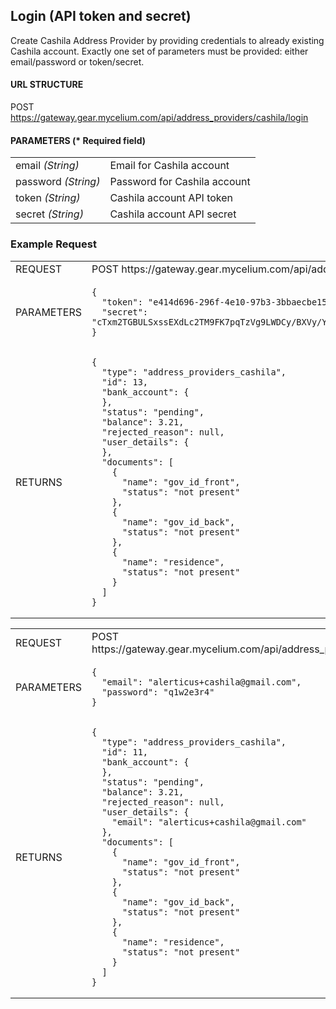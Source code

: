 ## Login (API token and secret)

Create Cashila Address Provider by providing credentials to already existing Cashila account.
       Exactly one set of parameters must be provided: either email/password or token/secret.

#### URL STRUCTURE

POST https://gateway.gear.mycelium.com/api/address_providers/cashila/login

#### PARAMETERS (* Required field)

<table>
  <tr>
    <td>email <i>(String)</i></td>
    <td>Email for Cashila account</td>
  <tr>
    <td>password <i>(String)</i></td>
    <td>Password for Cashila account</td>
  <tr>
    <td>token <i>(String)</i></td>
    <td>Cashila account API token</td>
  <tr>
    <td>secret <i>(String)</i></td>
    <td>Cashila account API secret</td>
</table>

### Example Request

<table>
  <tr>
    <td>REQUEST</td>
    <td>POST https://gateway.gear.mycelium.com/api/address_providers/cashila/login</td>
  <tr>
    <td>PARAMETERS</td>
    <td><pre><code>{
  &quot;token&quot;: &quot;e414d696-296f-4e10-97b3-3bbaecbe150e&quot;,
  &quot;secret&quot;: &quot;cTxm2TGBULSxssEXdLc2TM9FK7pqTzVg9LWDCy/BXVy/YmEkg7XrxsrcaWUpSo/6Q+76ZZTLq0IcGmMDFEeRvw==&quot;
}</code></pre></td>
  <tr>
    <td>RETURNS</td>
    <td><pre><code>{
  "type": "address_providers_cashila",
  "id": 13,
  "bank_account": {
  },
  "status": "pending",
  "balance": 3.21,
  "rejected_reason": null,
  "user_details": {
  },
  "documents": [
    {
      "name": "gov_id_front",
      "status": "not present"
    },
    {
      "name": "gov_id_back",
      "status": "not present"
    },
    {
      "name": "residence",
      "status": "not present"
    }
  ]
}</code></pre></td>
</table>

<table>
  <tr>
    <td>REQUEST</td>
    <td>POST https://gateway.gear.mycelium.com/api/address_providers/cashila/login</td>
  <tr>
    <td>PARAMETERS</td>
    <td><pre><code>{
  &quot;email&quot;: &quot;alerticus+cashila@gmail.com&quot;,
  &quot;password&quot;: &quot;q1w2e3r4&quot;
}</code></pre></td>
  <tr>
    <td>RETURNS</td>
    <td><pre><code>{
  "type": "address_providers_cashila",
  "id": 11,
  "bank_account": {
  },
  "status": "pending",
  "balance": 3.21,
  "rejected_reason": null,
  "user_details": {
    "email": "alerticus+cashila@gmail.com"
  },
  "documents": [
    {
      "name": "gov_id_front",
      "status": "not present"
    },
    {
      "name": "gov_id_back",
      "status": "not present"
    },
    {
      "name": "residence",
      "status": "not present"
    }
  ]
}</code></pre></td>
</table>


